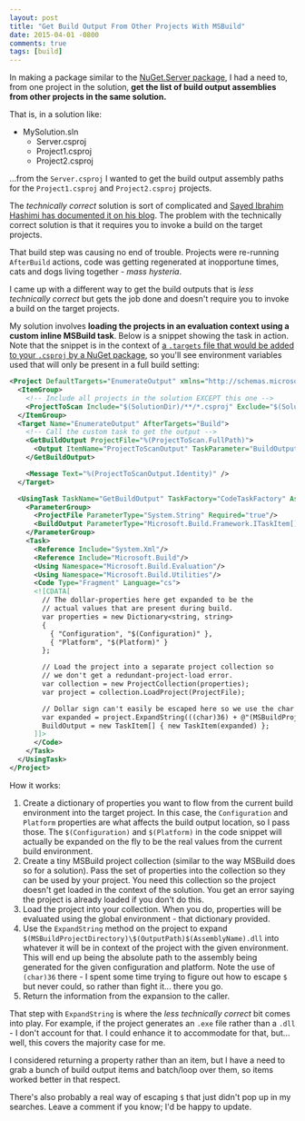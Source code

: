```yaml
---
layout: post
title: "Get Build Output From Other Projects With MSBuild"
date: 2015-04-01 -0800
comments: true
tags: [build]
---
```


In making a package similar to the [NuGet.Server package](https://docs.nuget.org/create/hosting-your-own-nuget-feeds), I had a need to, from one project in the solution, **get the list of build output assemblies from other projects in the same solution.**

That is, in a solution like:

- MySolution.sln
    - Server.csproj
    - Project1.csproj
    - Project2.csproj

...from the `Server.csproj` I wanted to get the build output assembly paths for the `Project1.csproj` and `Project2.csproj` projects.

The *technically correct* solution is sort of complicated and [Sayed Ibrahim Hashimi has documented it on his blog](http://sedodream.com/2007/11/21/MSBuildHowToGetAllGeneratedOutputs.aspx). The problem with the technically correct solution is that it requires you to invoke a build on the target projects.

That build step was causing no end of trouble. Projects were re-running `AfterBuild` actions, code was getting regenerated at inopportune times, cats and dogs living together - *mass hysteria*.

I came up with a different way to get the build outputs that is *less technically correct* but gets the job done and doesn't require you to invoke a build on the target projects.

My solution involves **loading the projects in an evaluation context using a custom inline MSBuild task**. Below is a snippet showing the task in action. Note that the snippet is in the context of [a `.targets` file that would be added to your `.csproj` by a NuGet package](https://docs.nuget.org/Create/Creating-and-Publishing-a-Package#import-msbuild-targets-and-props-files-into-project), so you'll see environment variables used that will only be present in a full build setting:

``` xml
<Project DefaultTargets="EnumerateOutput" xmlns="http://schemas.microsoft.com/developer/msbuild/2003" >
  <ItemGroup>
    <!-- Include all projects in the solution EXCEPT this one -->
    <ProjectToScan Include="$(SolutionDir)/**/*.csproj" Exclude="$(SolutionDir)/**/$(ProjectName).csproj" />
  </ItemGroup>
  <Target Name="EnumerateOutput" AfterTargets="Build">
    <!-- Call the custom task to get the output -->
    <GetBuildOutput ProjectFile="%(ProjectToScan.FullPath)">
      <Output ItemName="ProjectToScanOutput" TaskParameter="BuildOutput"/>
    </GetBuildOutput>

    <Message Text="%(ProjectToScanOutput.Identity)" />
  </Target>

  <UsingTask TaskName="GetBuildOutput" TaskFactory="CodeTaskFactory" AssemblyFile="$(MSBuildToolsPath)\Microsoft.Build.Tasks.v12.0.dll" >
    <ParameterGroup>
      <ProjectFile ParameterType="System.String" Required="true"/>
      <BuildOutput ParameterType="Microsoft.Build.Framework.ITaskItem[]" Output="true"/>
    </ParameterGroup>
    <Task>
      <Reference Include="System.Xml"/>
      <Reference Include="Microsoft.Build"/>
      <Using Namespace="Microsoft.Build.Evaluation"/>
      <Using Namespace="Microsoft.Build.Utilities"/>
      <Code Type="Fragment" Language="cs">
      <![CDATA[
        // The dollar-properties here get expanded to be the
        // actual values that are present during build.
        var properties = new Dictionary<string, string>
        {
          { "Configuration", "$(Configuration)" },
          { "Platform", "$(Platform)" }
        };

        // Load the project into a separate project collection so
        // we don't get a redundant-project-load error.
        var collection = new ProjectCollection(properties);
        var project = collection.LoadProject(ProjectFile);

        // Dollar sign can't easily be escaped here so we use the char code.
        var expanded = project.ExpandString(((char)36) + @"(MSBuildProjectDirectory)\" + ((char)36) + "(OutputPath)" + ((char)36) + "(AssemblyName).dll");
        BuildOutput = new TaskItem[] { new TaskItem(expanded) };
      ]]>
      </Code>
    </Task>
  </UsingTask>
</Project>
```

How it works:

1. Create a dictionary of properties you want to flow from the current build environment into the target project. In this case, the `Configuration` and `Platform` properties are what affects the build output location, so I pass those. The `$(Configuration)` and `$(Platform)` in the code snippet will actually be expanded on the fly to be the real values from the current build environment.
1. Create a tiny MSBuild project collection (similar to the way MSBuild does so for a solution). Pass the set of properties into the collection so they can be used by your project. You need this collection so the project doesn't get loaded in the context of the solution. You get an error saying the project is already loaded if you don't do this.
1. Load the project into your collection. When you do, properties will be evaluated using the global environment - that dictionary provided.
1. Use the `ExpandString` method on the project to expand `$(MSBuildProjectDirectory)\$(OutputPath)$(AssemblyName).dll` into whatever it will be in context of the project with the given environment. This will end up being the absolute path to the assembly being generated for the given configuration and platform. Note the use of `(char)36` there - I spent some time trying to figure out how to escape `$` but never could, so rather than fight it... there you go.
1. Return the information from the expansion to the caller.

That step with `ExpandString` is where the *less technically correct* bit comes into play. For example, if the project generates an `.exe` file rather than a `.dll` - I don't account for that. I could enhance it to accommodate for that, but... well, this covers the majority case for me.

I considered returning a property rather than an item, but I have a need to grab a bunch of build output items and batch/loop over them, so items worked better in that respect.

There's also probably a real way of escaping `$` that just didn't pop up in my searches. Leave a comment if you know; I'd be happy to update.